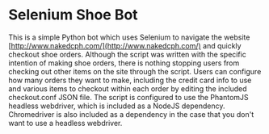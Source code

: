 # Selenium Shoe Bot
This is a simple Python bot which uses Selenium to navigate the website [http://www.nakedcph.com/](http://www.nakedcph.com/)  and quickly checkout shoe orders. Although the script was written with the specific intention of making shoe orders, there is nothing stopping users from checking out other items on the site through the script. Users can configure how many orders they want to make, including the credit card info to use and various items to checkout within each order by editing the included checkout.conf JSON file. The script is configured to use the PhantomJS headless webdriver, which is included as a NodeJS dependency. Chromedriver is also included as a dependency in the case that you don't want to use a headless webdriver.
